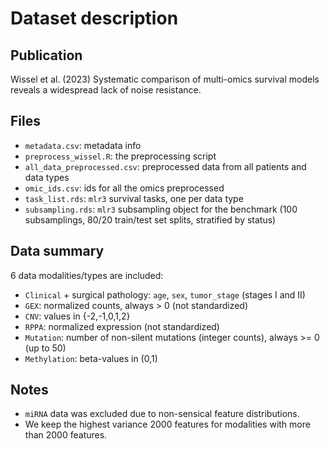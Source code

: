 # Dataset description

## Publication

Wissel et al. (2023) Systematic comparison of multi-omics survival models reveals a widespread lack of noise resistance.

## Files

- `metadata.csv`: metadata info
- `preprocess_wissel.R`: the preprocessing script
- `all_data_preprocessed.csv`: preprocessed data from all patients and data types
- `omic_ids.csv`: ids for all the omics preprocessed
- `task_list.rds`: `mlr3` survival tasks, one per data type
- `subsampling.rds`: `mlr3` subsampling object for the benchmark (100 subsamplings, 80/20 train/test set splits, stratified by status)

## Data summary

6 data modalities/types are included:

- `Clinical` + surgical pathology: `age`, `sex`, `tumor_stage` (stages I and II)
- `GEX`: normalized counts, always > 0 (not standardized)
- `CNV`: values in {-2,-1,0,1,2}
- `RPPA`: normalized expression (not standardized)
- `Mutation`: number of non-silent mutations (integer counts), always >= 0 (up to 50)
- `Methylation`: beta-values in (0,1)

## Notes

- `miRNA` data was excluded due to non-sensical feature distributions.
- We keep the highest variance 2000 features for modalities with more than 2000 features.
